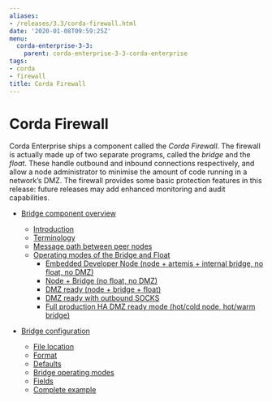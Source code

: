 ```yaml
---
aliases:
- /releases/3.3/corda-firewall.html
date: '2020-01-08T09:59:25Z'
menu:
  corda-enterprise-3-3:
    parent: corda-enterprise-3-3-corda-enterprise
tags:
- corda
- firewall
title: Corda Firewall
---
```



# Corda Firewall

Corda Enterprise ships a component called the *Corda Firewall*. The firewall is actually made up of two separate programs,
called the *bridge* and the *float*. These handle outbound and inbound connections respectively, and allow a node
administrator to minimise the amount of code running in a network’s DMZ. The firewall provides some basic protection
features in this release: future releases may add enhanced monitoring and audit capabilities.



* [Bridge component overview](corda-bridge-component.md)
    * [Introduction](corda-bridge-component.md#introduction)
    * [Terminology](corda-bridge-component.md#terminology)
    * [Message path between peer nodes](corda-bridge-component.md#message-path-between-peer-nodes)
    * [Operating modes of the Bridge and Float](corda-bridge-component.md#operating-modes-of-the-bridge-and-float)
        * [Embedded Developer Node (node + artemis + internal bridge, no float, no DMZ)](corda-bridge-component.md#embedded-developer-node-node-artemis-internal-bridge-no-float-no-dmz)
        * [Node + Bridge (no float, no DMZ)](corda-bridge-component.md#node-bridge-no-float-no-dmz)
        * [DMZ ready (node + bridge + float)](corda-bridge-component.md#dmz-ready-node-bridge-float)
        * [DMZ ready with outbound SOCKS](corda-bridge-component.md#dmz-ready-with-outbound-socks)
        * [Full production HA DMZ ready mode (hot/cold node, hot/warm bridge)](corda-bridge-component.md#full-production-ha-dmz-ready-mode-hot-cold-node-hot-warm-bridge)




* [Bridge configuration](bridge-configuration-file.md)
    * [File location](bridge-configuration-file.md#file-location)
    * [Format](bridge-configuration-file.md#format)
    * [Defaults](bridge-configuration-file.md#defaults)
    * [Bridge operating modes](bridge-configuration-file.md#bridge-operating-modes)
    * [Fields](bridge-configuration-file.md#fields)
    * [Complete example](bridge-configuration-file.md#complete-example)





